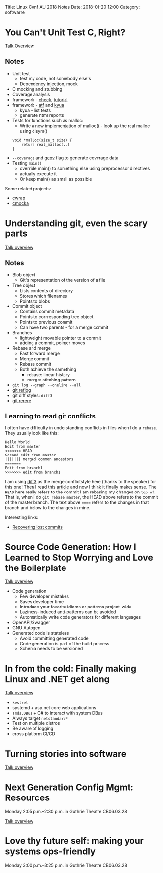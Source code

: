 Title: Linux Conf AU 2018 Notes
Date: 2018-01-20 12:00
Category: softwarre

# You Can't Unit Test C, Right?

[Talk Overview](https://rego.linux.conf.au/schedule/presentation/114/)

## Notes

- Unit test
  - test my code, not somebody else's
  - Dependency injection, mock
- C mocking and stubbing
- Coverage analysis
- framework - [check](https://libcheck.github.io/check/), [tutorial](https://libcheck.github.io/check/doc/check_html/check_3.html)
- framework - [atf](https://github.com/jmmv/atf) and [kyua](https://github.com/jmmv/kyua/)
  - kyua - list tests
  - generate html reports
- Tests for functions such as malloc:
  - Write a new implementation of malloc() - look up the real malloc using dlsym()
  ```
  void *malloc(size_t size) {
      return real_malloc(..)
  }
  ```
- `--coverage` and [gcov](https://gcc.gnu.org/onlinedocs/gcc/Gcov.html) flag to generate coverage data
- Testing `main()`
  - override main() to something else using preprocessor directives
  - actually execute it
  - Or keep main() as small as possible

Some related projects:

- [cwrap](https://cwrap.org/)
- [cmocka](https://cmocka.org/)

# Understanding git, even the scary parts

[Talk overview](https://rego.linux.conf.au/schedule/presentation/117/)

## Notes

- Blob object
  - Git's representation of the version of a file
- Tree object
  - Lists contents of directory
  - Stores which filenames
  - Points to blobs
- Commit object
  - Contains commit metadata
  - Points to corrresponding tree object
  - Points to previous commit
  - Can have two parents - for a merge commit
- Branches
  - lightweight movable pointer to a commit
  - adding a commit, pointer moves
- Rebase and merge
  - Fast forward merge
  - Merge commit
  - Rebase commit
  - Both achieve the samething
    - rebase: linear history
    - merge: stitching pattern
- `git log --graph --oneline --all`
- [git reflog](https://www.atlassian.com/git/tutorials/rewriting-history/git-reflog)
- git diff styles: `diff3`
- [git rerere](https://git-scm.com/blog/2010/03/08/rerere.html)

## Learning to read git conflicts

I often have difficulty in understanding conflicts in files when I do a `rebase`.
They usually look like this:

```
Hello World
Edit from master
<<<<<<< HEAD
Second edit from master
||||||| merged common ancestors
=======
Edit from branch1
>>>>>>> edit from branch1
```

I am using [diff3](https://stackoverflow.com/questions/27417656/should-diff3-be-default-conflictstyle-on-git)
as the merge conflictstyle here (thanks to the speaker) for this one! Then I read
this [article](https://help.github.com/articles/resolving-a-merge-conflict-using-the-command-line/)
and now I think it finally makes sense. The `HEAD` here really refers to the commit I am rebasing my
changes on `top of`. That is, when I do `git rebase master`, the HEAD above refers to the commit
of the master branch. The text above `====` refers to the changes in that branch and below to the
changes in mine.

Interesting links:

- [Recovering lost commits](http://www.programblings.com/2008/06/07/the-illustrated-guide-to-recovering-lost-commits-with-git/)

# Source Code Generation: How I Learned to Stop Worrying and Love the Boilerplate

[Talk overview](https://rego.linux.conf.au/schedule/presentation/119/)

- Code generation
  - Few developer mistakes
  - Saves developer time
  - Introduce your favorite idioms or patterns project-wide
  - Laziness-induced anti-patterns can be avoided
  - Automatically write code generators for different languages
- OpenAPI/Swagger
- GNU Autogen
- Generated code is stateless
  - Avoid committing generated code
  - Code generation is part of the build process
  - Schema needs to be versioned

# In from the cold: Finally making Linux and .NET get along

[Talk overview](https://rego.linux.conf.au/schedule/presentation/121/)

- `kestrel`
- systemd + asp.net core web applications
- `Tmds.DBus` + C# to interact with system DBus
- Always target `netstandard*`
- Test on multiple distros
- Be aware of logging
- cross platform CI/CD

# Turning stories into software

[Talk overview](https://rego.linux.conf.au/schedule/presentation/118/)


# Next Generation Config Mgmt: Resources

Monday 2:05 p.m.–2:30 p.m. in Guthrie Theatre CB06.03.28 

[Talk overview](https://rego.linux.conf.au/schedule/presentation/182/)

# Love thy future self: making your systems ops-friendly

Monday 3:00 p.m.–3:25 p.m. in Guthrie Theatre CB06.03.28 


